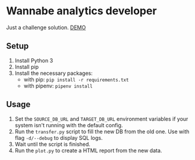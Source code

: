 # Wannabe analytics developer
Just a challenge solution. [DEMO](https://pyrooka.github.io/wannabe-analytics-developer/)

## Setup
1. Install Python 3
2. Install pip
3. Install the necessary packages:
   - with pip: `pip install -r requirements.txt`
   - with pipenv: `pipenv install`

## Usage
1. Set the `SOURCE_DB_URL` and `TARGET_DB_URL` environment variables if your system isn't running with the default config.
2. Run the `transfer.py` script to fill the new DB from the old one. Use with flag `-d/--debug` to display SQL logs.
3. Wait until the script is finished.
4. Run the `plot.py` to create a HTML report from the new data.
